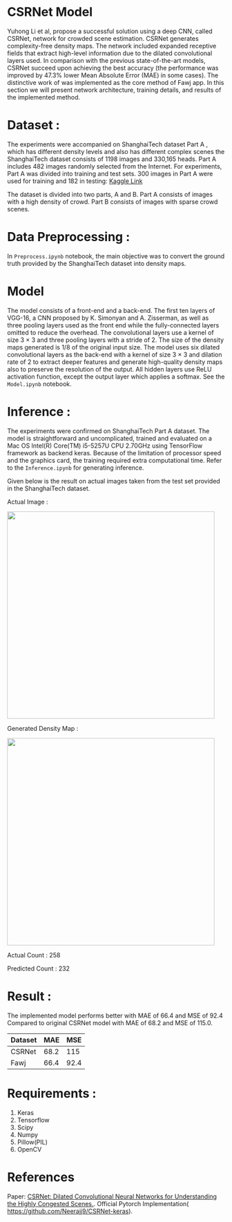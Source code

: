  # CSRNet Model
 Yuhong Li et al, propose a successful solution using a deep CNN, called CSRNet, network for crowded scene estimation. CSRNet generates complexity-free density maps. The network included expanded receptive fields that extract high-level information due to the dilated convolutional layers used. In comparison with the previous state-of-the-art models, CSRNet succeed upon achieving the best accuracy (the performance was improved by 47.3% lower Mean Absolute Error (MAE) in some cases). The distinctive work of was implemented as the core method of Fawj app. In this section we will present network architecture, training details, and results of the implemented method. 
 

# Dataset :
The experiments were accompanied on ShanghaiTech dataset Part A , which has different density levels and also has different complex scenes the ShanghaiTech dataset consists of 1198 images and 330,165 heads. Part A includes 482 images randomly selected from the Internet. For
experiments, Part A was divided into training and test sets. 300 images in Part A were used for training and 182 in testing: [Kaggle Link](https://www.kaggle.com/tthien/shanghaitech)

The dataset is divided into two parts, A and B. Part A consists of images with a high density of crowd. Part B consists of images with sparse crowd scenes.   

# Data Preprocessing  :
In `Preprocess.ipynb` notebook, the main objective was to convert the ground truth provided by the ShanghaiTech dataset into density maps.


# Model
The model consists of a front-end and a back-end. The first ten layers of VGG-16, a CNN proposed by K. Simonyan and A. Zisserman, as well as three pooling layers used as the front end while the fully-connected layers omitted to reduce the overhead. The convolutional layers use a kernel of size 3 × 3 and three pooling layers with a stride of 2. The size of the density maps generated is 1/8 of the original input size. The model uses six dilated convolutional layers as the back-end with a kernel of size 3 × 3 and dilation rate of 2 to extract deeper features and generate high-quality density maps also to preserve the resolution of the output. All hidden layers use ReLU activation function, except the output layer which applies a softmax. See the `Model.ipynb` notebook.


# Inference :

The experiments were confirmed on ShanghaiTech Part A dataset. The model is straightforward and uncomplicated, trained and evaluated on a Mac OS Intel(R) Core(TM) i5-5257U CPU 2.70GHz using TensorFlow framework as backend keras. Because of the limitation of processor speed and the graphics card, the training required extra computational time. Refer to the `Inference.ipynb` for generating inference. 

Given below is the result on actual images taken from the test set provided in the ShanghaiTech dataset.

Actual Image :

<img src="https://github.com/Arwa-Alshanbari/Fawj/main/test_images/IMG_105.jpg" width="480">

Generated Density Map : 

<img src="https://github.com/Arwa-Alshanbari/Fawj/main/results/170.jpg" width="480">

Actual Count : 258

Predicted Count : 232

# Result :

The implemented model performs better with MAE of 66.4 and MSE of 92.4 Compared to original CSRNet model with MAE of 68.2 and MSE of 115.0.

|       Dataset       | MAE           |  MSE
| ------------------- | ------------- |---------------|
|CSRNet               | 68.2          |115            |
|Fawj                 |66.4           |92.4           |


# Requirements :

1. Keras 
2. Tensorflow 
3. Scipy 
4. Numpy
5. Pillow(PIL)
6. OpenCV

# References 
Paper: [CSRNet: Dilated Convolutional Neural Networks for Understanding the Highly Congested Scenes.](https://arxiv.org/abs/1802.10062).
Official Pytorch Implementation( https://github.com/Neerajj9/CSRNet-keras).

